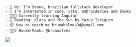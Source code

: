     - 👋 Hi! I’m Bruna, brazilian fullstack developer
    - 👀 I’m interested in code, cats, embroideries and books
    - 👩🏽‍💻 Currently learning Angular
    - 📖 Reading: Klara and the Sun by Kazuo Ishiguro
    - 📫 How to reach me brunahalves94@gmail.com
    - 🏋🏽‍♀️ HackerRank: @brunaalves

<!---

<div align="center" >
    <img src="https://github-readme-stats.vercel.app/api?username=brunaAlves&&show_icons=true&count_private=true&theme=github_dark">
    <img src="https://github-readme-streak-stats.herokuapp.com/?user=brunaAlves&theme=github-dark-blue&include_all_commits=true&count_private=true&date_format=j%20M%5B%20Y%5D">
 </div>
--->

<div>
    <img src="https://github-readme-stats-git-masterrstaa-rickstaa.vercel.app/api/top-langs/?username=brunaalves&layout=compact&theme=github_dark"> 
</div>

<!---
BrunaAlves/BrunaAlves is a ✨ special ✨ repository because its `README.md` (this file) appears on your GitHub profile.
You can click the Preview link to take a look at your changes.
--->
